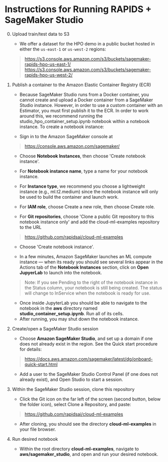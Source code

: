 # Instructions for Running RAPIDS + SageMaker Studio

0. Upload train/test data to S3 

   - We offer a dataset for the HPO demo in a public bucket hosted in either the `us-east-1` or `us-west-2` regions:
   > https://s3.console.aws.amazon.com/s3/buckets/sagemaker-rapids-hpo-us-east-1/   
   > https://s3.console.aws.amazon.com/s3/buckets/sagemaker-rapids-hpo-us-west-2/

1. Publish a container to the Amazon Elastic Container Registry (ECR)

   - Because SageMaker Studio runs from a Docker container, you cannot create and upload a Docker container from a SageMaker Studio instance. However, in order to use a custom container with an Estimator, you must first publish it to the ECR. In order to work around this, we recommend running the studio_hpo_container_setup.ipynb notebook within a notebook instance. To create a notebook instance: 
   
   - Sign in to the Amazon SageMaker console at 
   > https://console.aws.amazon.com/sagemaker/
   
   - Choose **Notebook Instances**, then choose 'Create notebook instance'.
   
   - For **Notebook instance name**, type a name for your notebook instance.
   - For **Instance type**, we recommend you choose a lightweight instance (e.g., ml.t2.medium) since the notebook instance will only be used to build the container and launch work.
   - For **IAM role**, choose Create a new role, then choose Create role.
   - For **Git repositories**, choose 'Clone a public Git repository to this notebook instance only' and add the cloud-ml-examples repository to the URL
   > https://github.com/rapidsai/cloud-ml-examples 
   - Choose 'Create notebook instance'. 
   
   - In a few minutes, Amazon SageMaker launches an ML compute instance — when its ready you should see several links appear in the Actions tab of the **Notebook Instances** section, click on **Open JupyerLab** to launch into the notebook.   
   > Note: If you see Pending to the right of the notebook instance in the Status column, your notebook is still being created. The status will change to InService when the notebook is ready for use.
   - Once inside JupyterLab you should be able to navigate to the notebook in the **aws** directory named **studio_container_setup.ipynb**. Run all of its cells. 
   - After running, you may shut down the notebook instance. 
   
2. Create/open a SageMaker Studio session   

   - Choose **Amazon SageMaker Studio**, and set up a domain if one does not already exist in the region. See the Quick start procedure for details: 
   > https://docs.aws.amazon.com/sagemaker/latest/dg/onboard-quick-start.html
   - Add a user to the SageMaker Studio Control Panel (if one does not already exist), and Open Studio to start a session.
   
3. Within the SageMaker Studio session, clone this repository

   - Click the Git icon on the far left of the screen (second button, below the folder icon), select Clone a Repository, and paste: 
   > https://github.com/rapidsai/cloud-ml-examples 
   
   - After cloning, you should see the directory **cloud-ml-examples** in your file browser. 

4. Run desired notebook

   - Within the root directory **cloud-ml-examples**, navigate to **aws/sagemaker_studio**, and open and run your desired notebook. 
